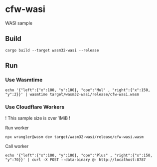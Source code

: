 # cfw-wasi

WASI sample

## Build

```
cargo build --target wasm32-wasi --release
```

## Run

### Use Wasmtime

```
echo '{"left":{"x":100, "y":100}, "ope":"Mul" , "right":{"x":150, "y":2}}' | wasmtime target/wasm32-wasi/release/cfw-wasi.wasm
```

### Use Cloudflare Workers

! This sample size is over 1MiB !

Run worker

```
npx wrangler@wasm dev target/wasm32-wasi/release/cfw-wasi.wasm
```

Call worker

```
echo '{"left":{"x":100, "y":100}, "ope":"Plus" , "right":{"x":150, "y":70}}' | curl -X POST --data-binary @- http://localhost:8787
```
